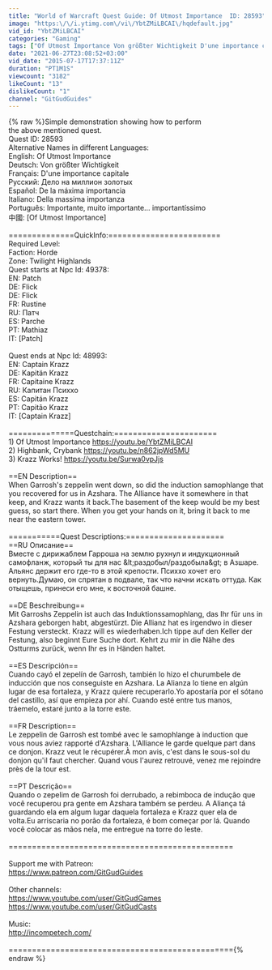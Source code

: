 ```yaml
---
title: "World of Warcraft Quest Guide: Of Utmost Importance  ID: 28593"
image: "https:\/\/i.ytimg.com\/vi\/YbtZMiLBCAI\/hqdefault.jpg"
vid_id: "YbtZMiLBCAI"
categories: "Gaming"
tags: ["Of Utmost Importance Von größter Wichtigkeit D'une importance capitale Дело на миллион золотых De la máxima importancia Della massima importanza Importante","muito importante... importantíssimo [Of Utmost Importance] gitgud gitgudguides World of Warcraft Warlords of Draenor wowhead World of Warcraft quest loremaster burning crusade vanilla easter eggs 1-100 pvp song fast boost guide jenkins lore kid 90-100 cataclysm soundtrack zones movie legion"]
date: "2021-06-27T23:08:52+03:00"
vid_date: "2015-07-17T17:37:11Z"
duration: "PT1M1S"
viewcount: "3182"
likeCount: "13"
dislikeCount: "1"
channel: "GitGudGuides"
---
```

{% raw %}Simple demonstration showing how to perform<br />the above mentioned quest.<br />Quest ID: 28593<br />Alternative Names in different Languages:<br />English: Of Utmost Importance <br />Deutsch: Von größter Wichtigkeit <br />Français: D'une importance capitale <br />Pусский: Дело на миллион золотых <br />Español: De la máxima importancia <br />Italiano: Della massima importanza <br />Português: Importante, muito importante... importantíssimo <br />中國: [Of Utmost Importance]<br /><br />==============QuickInfo:========================<br />Required Level: <br />Faction: Horde<br />Zone: Twilight Highlands<br />Quest starts at Npc Id: 49378:<br />EN: Patch<br />DE: Flick<br />DE: Flick<br />FR: Rustine<br />RU: Патч<br />ES: Parche<br />PT: Mathiaz<br />IT: [Patch]<br /><br />Quest ends at Npc Id: 48993:<br />EN: Captain Krazz<br />DE: Kapitän Krazz<br />FR: Capitaine Krazz<br />RU: Капитан Психхо<br />ES: Capitán Krazz<br />PT: Capitão Krazz<br />IT: [Captain Krazz]<br /><br />==============Questchain:======================<br />1) Of Utmost Importance <a rel="nofollow" target="blank" href="https://youtu.be/YbtZMiLBCAI">https://youtu.be/YbtZMiLBCAI</a><br />2) Highbank, Crybank <a rel="nofollow" target="blank" href="https://youtu.be/n862jpWd5MU">https://youtu.be/n862jpWd5MU</a><br />3) Krazz Works! <a rel="nofollow" target="blank" href="https://youtu.be/Surwa0vpJjs">https://youtu.be/Surwa0vpJjs</a><br /><br />==EN Description==<br />When Garrosh's zeppelin went down, so did the induction samophlange that you recovered for us in Azshara. The Alliance have it somewhere in that keep, and Krazz wants it back.The basement of the keep would be my best guess, so start there. When you get your hands on it, bring it back to me near the eastern tower.<br /><br />===========Quest Descriptions:=====================<br />==RU Описание==<br />Вместе с дирижаблем Гарроша на землю рухнул и индукционный самофланж, который ты для нас &amp;lt;раздобыл/раздобыла&amp;gt; в Азшаре. Альянс держит его где-то в этой крепости. Психхо хочет его вернуть.Думаю, он спрятан в подвале, так что начни искать оттуда. Как отыщешь, принеси его мне, к восточной башне.<br /><br />==DE Beschreibung==<br />Mit Garroshs Zeppelin ist auch das Induktionssamophlang, das Ihr für uns in Azshara geborgen habt, abgestürzt. Die Allianz hat es irgendwo in dieser Festung versteckt. Krazz will es wiederhaben.Ich tippe auf den Keller der Festung, also beginnt Eure Suche dort. Kehrt zu mir in die Nähe des Ostturms zurück, wenn Ihr es in Händen haltet.<br /><br />==ES Descripción==<br />Cuando cayó el zepelín de Garrosh, también lo hizo el churumbele de inducción que nos conseguiste en Azshara. La Alianza lo tiene en algún lugar de esa fortaleza, y Krazz quiere recuperarlo.Yo apostaría por el sótano del castillo, así que empieza por ahí. Cuando esté entre tus manos, tráemelo, estaré junto a la torre este.<br /><br />==FR Description==<br />Le zeppelin de Garrosh est tombé avec le samophlange à induction que vous nous aviez rapporté d'Azshara. L'Alliance le garde quelque part dans ce donjon. Krazz veut le récupérer.À mon avis, c'est dans le sous-sol du donjon qu'il faut chercher. Quand vous l'aurez retrouvé, venez me rejoindre près de la tour est.<br /><br />==PT Descrição==<br />Quando o zepelim de Garrosh foi derrubado, a rebimboca de indução que você recuperou pra gente em Azshara também se perdeu. A Aliança tá guardando ela em algum lugar daquela fortaleza e Krazz quer ela de volta.Eu arriscaria no porão da fortaleza, é bom começar por lá. Quando você colocar as mãos nela, me entregue na torre do leste.<br /><br />================================================<br /><br />Support me with Patreon:<br /><a rel="nofollow" target="blank" href="https://www.patreon.com/GitGudGuides">https://www.patreon.com/GitGudGuides</a><br /><br />Other channels:<br /><a rel="nofollow" target="blank" href="https://www.youtube.com/user/GitGudGames">https://www.youtube.com/user/GitGudGames</a><br /><a rel="nofollow" target="blank" href="https://www.youtube.com/user/GitGudCasts">https://www.youtube.com/user/GitGudCasts</a><br /><br />Music:<br /><a rel="nofollow" target="blank" href="http://incompetech.com/">http://incompetech.com/</a><br /><br />================================================{% endraw %}
